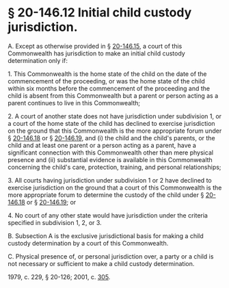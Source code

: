# § 20-146.12 Initial child custody jurisdiction.

<p>A. Except as otherwise provided in § <a href='http://law.lis.virginia.gov/vacode/20-146.15/'>20-146.15</a>, a court of this Commonwealth has jurisdiction to make an initial child custody determination only if:</p><p>1. This Commonwealth is the home state of the child on the date of the commencement of the proceeding, or was the home state of the child within six months before the commencement of the proceeding and the child is absent from this Commonwealth but a parent or person acting as a parent continues to live in this Commonwealth;</p><p>2. A court of another state does not have jurisdiction under subdivision 1, or a court of the home state of the child has declined to exercise jurisdiction on the ground that this Commonwealth is the more appropriate forum under § <a href='http://law.lis.virginia.gov/vacode/20-146.18/'>20-146.18</a> or § <a href='http://law.lis.virginia.gov/vacode/20-146.19/'>20-146.19</a>, and (i) the child and the child's parents, or the child and at least one parent or a person acting as a parent, have a significant connection with this Commonwealth other than mere physical presence and (ii) substantial evidence is available in this Commonwealth concerning the child's care, protection, training, and personal relationships;</p><p>3. All courts having jurisdiction under subdivision 1 or 2 have declined to exercise jurisdiction on the ground that a court of this Commonwealth is the more appropriate forum to determine the custody of the child under § <a href='http://law.lis.virginia.gov/vacode/20-146.18/'>20-146.18</a> or § <a href='http://law.lis.virginia.gov/vacode/20-146.19/'>20-146.19</a>; or</p><p>4. No court of any other state would have jurisdiction under the criteria specified in subdivision 1, 2, or 3.</p><p>B. Subsection A is the exclusive jurisdictional basis for making a child custody determination by a court of this Commonwealth.</p><p>C. Physical presence of, or personal jurisdiction over, a party or a child is not necessary or sufficient to make a child custody determination.</p><p>1979, c. 229, § 20-126; 2001, c. <a href='http://lis.virginia.gov/cgi-bin/legp604.exe?011+ful+CHAP0305'>305</a>.</p>